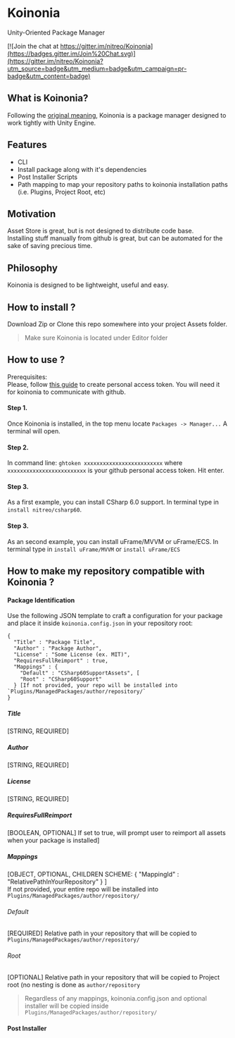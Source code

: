 # Koinonia
Unity-Oriented Package Manager  

[![Join the chat at https://gitter.im/nitreo/Koinonia](https://badges.gitter.im/Join%20Chat.svg)](https://gitter.im/nitreo/Koinonia?utm_source=badge&utm_medium=badge&utm_campaign=pr-badge&utm_content=badge)

## What is Koinonia? 

Following the [original meaning](https://en.wikipedia.org/wiki/Koinonia), Koinonia is a package manager designed to work tightly with Unity Engine. 

## Features

* CLI
* Install package along with it's dependencies
* Post Installer Scripts
* Path mapping to map your repository paths to koinonia installation paths (i.e. Plugins, Project Root, etc)

## Motivation

Asset Store is great, but is not designed to distribute code base.  
Installing stuff manually from github is great, but can be automated for the sake of saving precious time.  

## Philosophy

Koinonia is designed to be lightweight, useful and easy.

## How to install ? 

Download Zip or Clone this repo somewhere into your project Assets folder.  
> Make sure Koinonia is located under Editor folder

## How to use ?

Prerequisites:  
Please, follow [this guide](https://github.com/blog/1509-personal-api-tokens) to create personal access token. You will need it for koinonia to communicate with github.

#### Step 1. 
Once Koinonia is installed, in the top menu locate `Packages -> Manager...`
A terminal will open.

#### Step 2.
In command line: `ghtoken xxxxxxxxxxxxxxxxxxxxxxxxx` where `xxxxxxxxxxxxxxxxxxxxxxxxx` is your github personal access token.
Hit enter.

#### Step 3.
As a first example, you can install CSharp 6.0 support. In terminal type in `install nitreo/csharp60`. 

#### Step 3.
As an second example, you can install uFrame/MVVM or uFrame/ECS. In terminal type in `install uFrame/MVVM` or `install uFrame/ECS`

## How to make my repository compatible with Koinonia ?
#### Package Identification
Use the following JSON template to craft a configuration for your package and place it inside `koinonia.config.json` in your repository root:  
```
{
  "Title" : "Package Title",
  "Author" : "Package Author",
  "License" : "Some License (ex. MIT)",
  "RequiresFullReimport" : true,  
  "Mappings" : {
    "Default" : "CSharp60SupportAssets", [ 
    "Root" : "CSharp60Support"
  } [If not provided, your repo will be installed into `Plugins/ManagedPackages/author/repository/`
}
```

##### Title
[STRING, REQUIRED]
##### Author
[STRING, REQUIRED]
##### License
[STRING, REQUIRED]
##### RequiresFullReimport
[BOOLEAN, OPTIONAL] If set to true, will prompt user to reimport all assets when your package is installed]
##### Mappings
[OBJECT, OPTIONAL, CHILDREN SCHEME: { "MappingId" : "RelativePathInYourRepository" } ]  
If not provided, your entire repo will be installed into `Plugins/ManagedPackages/author/repository/`
###### Default
[REQUIRED] Relative path in your repository that will be copied to `Plugins/ManagedPackages/author/repository/`
###### Root
[OPTIONAL] Relative path in your repository that will be copied to Project root (no nesting is done as `author/repository`
  
  
> Regardless of any mappings, koinonia.config.json and optional installer will be copied inside `Plugins/ManagedPackages/author/repository/`  


#### Post Installer




